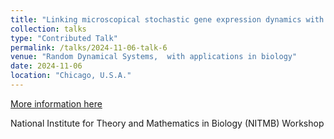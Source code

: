 ```yaml
---
title: "Linking microscopical stochastic gene expression dynamics with macroecological patterns in phytoplankton communities - a theoretical approach"
collection: talks
type: "Contributed Talk"
permalink: /talks/2024-11-06-talk-6
venue: "Random Dynamical Systems,  with applications in biology"
date: 2024-11-06
location: "Chicago, U.S.A."
---
```


[More information here](https://www.nitmb.org/random-dynamical-systems)

National Institute for Theory and Mathematics in Biology (NITMB) Workshop
